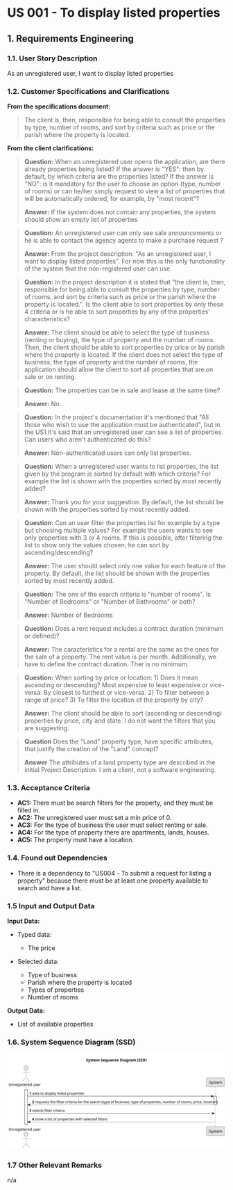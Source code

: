 # US 001 - To display listed properties 

## 1. Requirements Engineering


### 1.1. User Story Description


As an unregistered user, I want to display listed properties



### 1.2. Customer Specifications and Clarifications 


**From the specifications document:**

>	The client is, then, responsible for being able to consult the properties by type, number of rooms, and sort by criteria such as price or the parish where the property is located.




**From the client clarifications:**

> **Question:**  When an unregistered user opens the application, are there already properties being listed? If the answer is "YES": then by default, by which criteria are the properties listed? If the answer is "NO": is it mandatory for the user to choose an option (type, number of rooms) or can he/her simply request to view a list of properties that will be automatically ordered, for example, by "most recent"?
>  
> **Answer:** If the system does not contain any properties, the system should show an empty list of properties


> **Question:** An unregistered user can only see sale announcements or he is able to contact the agency agents to make a purchase request ?
>  
> **Answer:** From the project description: "As an unregistered user, I want to display listed properties". For now this is the only functionality of the system that the non-registered user can use.


> **Question:** In the project description it is stated that "the client is, then, responsible for being able to consult the properties by type, number of rooms, and sort by criteria such as price or the parish where the property is located.". Is the client able to sort properties by only these 4 criteria or is he able to sort properties by any of the properties' characteristics?
> 
> **Answer:**  The client should be able to select the type of business (renting or buying), the type of property and the number of rooms. Then, the client should be able to sort properties by price or by parish where the property is located.
If the client does not select the type of business, the type of property and the number of rooms, the application should allow the client to sort all properties that are on sale or on renting.


> **Question:** The properties can be in sale and lease at the same time?
> 
> **Answer:** No.
 

>**Question:** In the project's documentation it's mentioned that "All those who wish to use the application must be authenticated", but in the US1 it's said that an unregistered user can see a list of properties. Can users who aren't authenticated do this?
> 
> **Answer:** Non-authenticated users can only list properties.
 

> **Question:** When a unregistered user wants to list properties, the list given by the program is sorted by default with which criteria? For example the list is shown with the properties sorted by most recently added?
>
> **Answer:** Thank you for your suggestion. By default, the list should be shown with the properties sorted by most recently added.

> **Question:** Can an user filter the properties list for example by a type but choosing multiple values? For example the users wants to see only properties with 3 or 4 rooms. If this is possible, after filtering the list to show only the values chosen, he can sort by ascending/descending?
> 
> **Answer:** The user should select only one value for each feature of the property. By default, the list should be shown with the properties sorted by most recently added.

> **Question:** The one of the search criteria is "number of rooms". Is "Number of Bedrooms" or "Number of Bathrooms" or both?
> 
> **Answer:** Number of Bedrooms
 

> **Question:** Does a rent request includes a contract duration (minimum or defined)?
>
> **Answer:** The caracteristics for a rental are the same as the ones for the sale of a property. The rent value is per month. Additionally, we have to define the contract duration. Ther is no minimum.

> **Question:** When sorting by price or location: 1) Does it mean ascending or descending? Most expensive to least expensive or vice-versa. By closest to furthest or vice-versa. 2) To filter between a range of price? 3) To filter the location of the property by city? 
>
> **Answer:**  The client should be able to sort (ascending or descending) properties by price, city and state. I do not want the filters that you are suggesting. 

> **Question** Does the "Land" property type, have specific attributes, that justify the creation of the "Land" concept?
> 
> **Answer** The attributes of a land property type are described in the initial Project Description. I am a client, not a software engineering. 

### 1.3. Acceptance Criteria


* **AC1:** There must be search filters for the property, and they must be filled in.
* **AC2:** The unregistered user must set a min price of 0.
* **AC3:** For the type of business the user must select renting or sale.
* **AC4:** For the type of property there are apartments, lands, houses.
* **AC5:** The property must have a location.



### 1.4. Found out Dependencies


* There is a dependency to "US004 - To submit a request for listing a property" because there must be at least one property available to search and have a list.


### 1.5 Input and Output Data


**Input Data:**

* Typed data:
  * The price
	
* Selected data:
    * Type of business
	* Parish where the property is located
	* Types of properties
	* Number of rooms



**Output Data:**
* List of available properties


### 1.6. System Sequence Diagram (SSD)

![System Sequence Diagram](svg/us001-system-sequence-diagram.svg)


### 1.7 Other Relevant Remarks

n/a